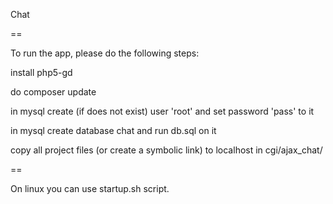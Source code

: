 Chat

==

To run the app, please do the following steps:

install php5-gd

do composer update

in mysql create (if does not exist) user 'root' and set password 'pass' to it

in mysql create database chat and run db.sql on it

copy all project files (or create a symbolic link) to localhost in cgi/ajax_chat/

==

On linux you can use startup.sh script.
